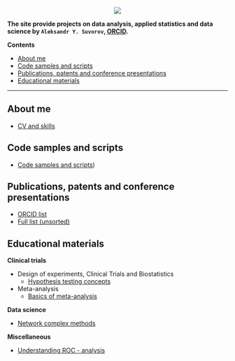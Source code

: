 
<p align="center">
  <img src="https://aysuvorov.github.io/docs/promotion/main_logo.png" />
</p>


**The site provide projects on data analysis, applied statistics and data science by  `Aleksandr Y. Suvorov`, [ORCID](https://orcid.org/0000-0002-2224-0019).**

**Contents**

- [About me](#about-me)
- [Code samples and scripts](#code-samples-and-scripts)
- [Publications, patents and conference presentations](#publications-patents-and-conference-presentations)
- [Educational materials](#educational-materials)

---

## About me

- [CV and skills](./docs/promotion/cv/cv_raw.html)

## Code samples and scripts

- [Code samples and scripts](https://github.com/aysuvorov/medstats))

## Publications, patents and conference presentations

- [ORCID list](https://orcid.org/0000-0002-2224-0019)
- [Full list (unsorted)](./docs/promotion/cv/images/pub_list_total.md)

## Educational materials

**Clinical trials**

- Design of experiments, Clinical Trials and Biostatistics
  - [Hypothesis testing concepts](./docs/pages/doe/hyp_test/index.md)
- Meta-analysis
  - [Basics of meta-analysis](./docs/pages/meta/index.md)

**Data science**

- [Network complex methods](./docs/pages/networks/paren_syn_corr_guide/index.md)

**Miscellaneous**

- [Understanding ROC - analysis](./docs/pages/misc/roc_anal/index.md)

